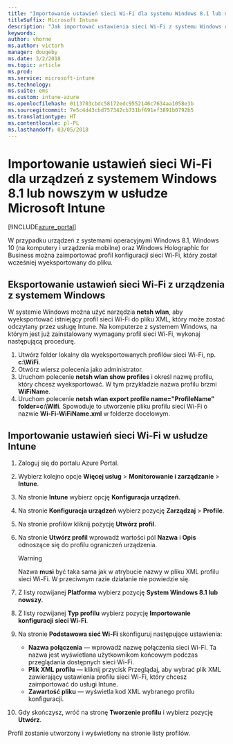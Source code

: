 ```yaml
---
title: "Importowanie ustawień sieci Wi-Fi dla systemu Windows 8.1 lub nowszego"
titleSuffix: Microsoft Intune
description: "Jak importować ustawienia sieci Wi-Fi z systemu Windows do profilu sieci Wi-Fi usługi Intune."
keywords: 
author: vhorne
ms.author: victorh
manager: dougeby
ms.date: 3/2/2018
ms.topic: article
ms.prod: 
ms.service: microsoft-intune
ms.technology: 
ms.suite: ems
ms.custom: intune-azure
ms.openlocfilehash: 0113703cbdc58172edc9552146c7634aa1058e3b
ms.sourcegitcommit: 7e5c4d43cbd757342cb731bf691ef3891b0792b5
ms.translationtype: HT
ms.contentlocale: pl-PL
ms.lasthandoff: 03/05/2018
---
```

# <a name="import-wi-fi-settings-for-windows-81-and-later-devices-in-microsoft-intune"></a>Importowanie ustawień sieci Wi-Fi dla urządzeń z systemem Windows 8.1 lub nowszym w usłudze Microsoft Intune

[!INCLUDE[azure_portal](./includes/azure_portal.md)]

W przypadku urządzeń z systemami operacyjnymi Windows 8.1, Windows 10 (na komputery i urządzenia mobilne) oraz Windows Holographic for Business można zaimportować profil konfiguracji sieci Wi-Fi, który został wcześniej wyeksportowany do pliku.

## <a name="export-wi-fi-settings-from-a-windows-device"></a>Eksportowanie ustawień sieci Wi-Fi z urządzenia z systemem Windows

W systemie Windows można użyć narzędzia **netsh wlan**, aby wyeksportować istniejący profil sieci Wi-Fi do pliku XML, który może zostać odczytany przez usługę Intune. Na komputerze z systemem Windows, na którym jest już zainstalowany wymagany profil sieci Wi-Fi, wykonaj następującą procedurę.
1. Utwórz folder lokalny dla wyeksportowanych profilów sieci Wi-Fi, np. **c:\WiFi**.
1. Otwórz wiersz polecenia jako administrator.
1. Uruchom polecenie **netsh wlan show profiles** i określ nazwę profilu, który chcesz wyeksportować. W tym przykładzie nazwa profilu brzmi **WiFiName**.
1. Uruchom polecenie **netsh wlan export profile name="ProfileName" folder=c:\Wifi**. Spowoduje to utworzenie pliku profilu sieci Wi-Fi o nazwie **Wi-Fi-WiFiName.xml** w folderze docelowym.

## <a name="import-the-wi-fi-settings-into-intune"></a>Importowanie ustawień sieci Wi-Fi w usłudze Intune

1. Zaloguj się do portalu Azure Portal.
2. Wybierz kolejno opcje **Więcej usług** > **Monitorowanie i zarządzanie** > **Intune**.
3. Na stronie **Intune** wybierz opcję **Konfiguracja urządzeń**.
2. Na stronie **Konfiguracja urządzeń** wybierz pozycję **Zarządzaj** > **Profile**.
3. Na stronie profilów kliknij pozycję **Utwórz profil**.
4. Na stronie **Utwórz profil** wprowadź wartości pól **Nazwa** i **Opis** odnoszące się do profilu ograniczeń urządzenia.

   > [!WARNING]
   > Nazwa **musi** być taka sama jak w atrybucie nazwy w pliku XML profilu sieci Wi-Fi. W przeciwnym razie działanie nie powiedzie się.

5. Z listy rozwijanej **Platforma** wybierz pozycję **System Windows 8.1 lub nowszy**.
6. Z listy rozwijanej **Typ profilu** wybierz pozycję **Importowanie konfiguracji sieci Wi-Fi**.
7. Na stronie **Podstawowa sieć Wi-Fi** skonfiguruj następujące ustawienia:
    - **Nazwa połączenia** — wprowadź nazwę połączenia sieci Wi-Fi. Ta nazwa jest wyświetlana użytkownikom końcowym podczas przeglądania dostępnych sieci Wi-Fi.
    - **Plik XML profilu** — kliknij przycisk Przeglądaj, aby wybrać plik XML zawierający ustawienia profilu sieci Wi-Fi, który chcesz zaimportować do usługi Intune.
    - **Zawartość pliku** — wyświetla kod XML wybranego profilu konfiguracji.
8. Gdy skończysz, wróć na stronę **Tworzenie profilu** i wybierz pozycję **Utwórz**.

Profil zostanie utworzony i wyświetlony na stronie listy profilów.
